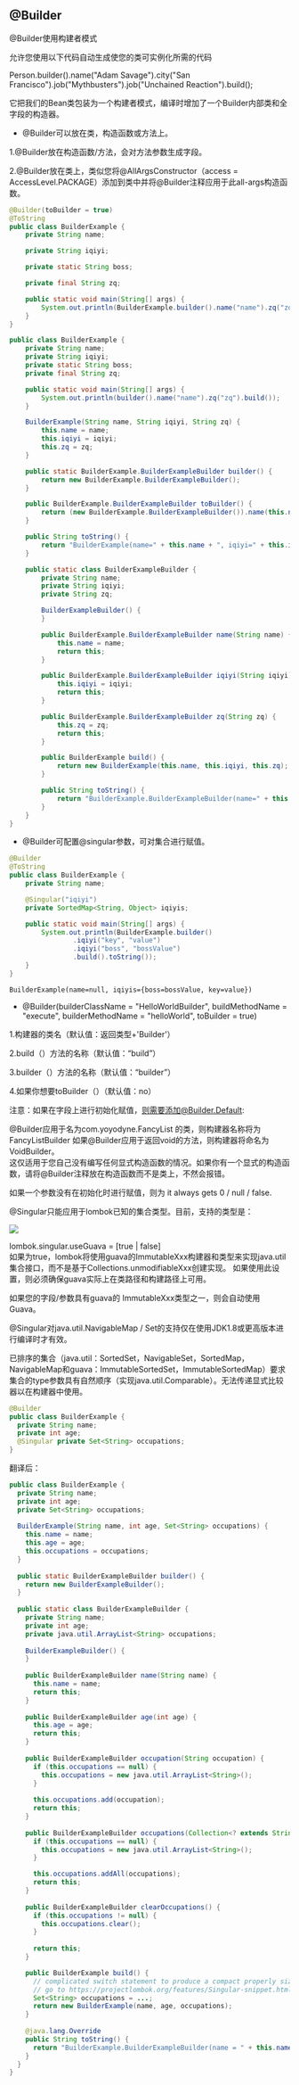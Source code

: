 
## @Builder

@Builder使用构建者模式

允许您使用以下代码自动生成使您的类可实例化所需的代码


Person.builder().name("Adam Savage").city("San Francisco").job("Mythbusters").job("Unchained Reaction").build();<br>


它把我们的Bean类包装为一个构建者模式，编译时增加了一个Builder内部类和全字段的构造器。<br>

- @Builder可以放在类，构造函数或方法上。<br> 

1.@Builder放在构造函数/方法，会对方法参数生成字段。<br>


2.@Builder放在类上，类似您将@AllArgsConstructor（access = AccessLevel.PACKAGE）添加到类中并将@Builder注释应用于此all-args构造函数。<br>


```java
@Builder(toBuilder = true)
@ToString
public class BuilderExample {
    private String name;

    private String iqiyi;

    private static String boss;

    private final String zq;

    public static void main(String[] args) {
        System.out.println(BuilderExample.builder().name("name").zq("zq").build());
    }
}
```

```java
public class BuilderExample {
    private String name;
    private String iqiyi;
    private static String boss;
    private final String zq;

    public static void main(String[] args) {
        System.out.println(builder().name("name").zq("zq").build());
    }

    BuilderExample(String name, String iqiyi, String zq) {
        this.name = name;
        this.iqiyi = iqiyi;
        this.zq = zq;
    }

    public static BuilderExample.BuilderExampleBuilder builder() {
        return new BuilderExample.BuilderExampleBuilder();
    }

    public BuilderExample.BuilderExampleBuilder toBuilder() {
        return (new BuilderExample.BuilderExampleBuilder()).name(this.name).iqiyi(this.iqiyi).zq(this.zq);
    }

    public String toString() {
        return "BuilderExample(name=" + this.name + ", iqiyi=" + this.iqiyi + ", zq=" + this.zq + ")";
    }

    public static class BuilderExampleBuilder {
        private String name;
        private String iqiyi;
        private String zq;

        BuilderExampleBuilder() {
        }

        public BuilderExample.BuilderExampleBuilder name(String name) {
            this.name = name;
            return this;
        }

        public BuilderExample.BuilderExampleBuilder iqiyi(String iqiyi) {
            this.iqiyi = iqiyi;
            return this;
        }

        public BuilderExample.BuilderExampleBuilder zq(String zq) {
            this.zq = zq;
            return this;
        }

        public BuilderExample build() {
            return new BuilderExample(this.name, this.iqiyi, this.zq);
        }

        public String toString() {
            return "BuilderExample.BuilderExampleBuilder(name=" + this.name + ", iqiyi=" + this.iqiyi + ", zq=" + this.zq + ")";
        }
    }
}
```
- @Builder可配置@singular参数，可对集合进行赋值。

```java
@Builder
@ToString
public class BuilderExample {
    private String name;

    @Singular("iqiyi")
    private SortedMap<String, Object> iqiyis;

    public static void main(String[] args) {
        System.out.println(BuilderExample.builder()
                .iqiyi("key", "value")
                .iqiyi("boss", "bossValue")
                .build().toString());
    }
}
```

```text
BuilderExample(name=null, iqiyis={boss=bossValue, key=value})
```

- @Builder(builderClassName = "HelloWorldBuilder", buildMethodName = "execute", builderMethodName = "helloWorld", toBuilder = true)


1.构建器的类名（默认值：返回类型+'Builder'）


2.build（）方法的名称（默认值：“build”）


3.builder（）方法的名称（默认值：“builder”）


4.如果你想要toBuilder（）（默认值：no）


注意：如果在字段上进行初始化赋值，则需要添加@Builder.Default:


@Builder应用于名为com.yoyodyne.FancyList <T>的类，则构建器名称将为FancyListBuilder <T>
如果@Builder应用于返回void的方法，则构建器将命名为VoidBuilder。
<br>
这仅适用于您自己没有编写任何显式构造函数的情况。如果你有一个显式的构造函数，请将@Builder注释放在构造函数而不是类上，不然会报错。

如果一个参数没有在初始化时进行赋值，则为 it always gets 0 / null / false.

@Singular只能应用于lombok已知的集合类型。目前，支持的类型是：

![](5.png)
 
 
lombok.singular.useGuava = [true | false] <br>
如果为true，lombok将使用guava的ImmutableXxx构建器和类型来实现java.util集合接口，而不是基于Collections.unmodifiableXxx创建实现。 如果使用此设置，则必须确保guava实际上在类路径和构建路径上可用。
 
如果您的字段/参数具有guava的 ImmutableXxx类型之一，则会自动使用Guava。
 
@Singular对java.util.NavigableMap / Set的支持仅在使用JDK1.8或更高版本进行编译时才有效。
 
已排序的集合（java.util：SortedSet，NavigableSet，SortedMap，NavigableMap和guava：ImmutableSortedSet，ImmutableSortedMap）要求集合的type参数具有自然顺序（实现java.util.Comparable）。无法传递显式比较器以在构建器中使用。


~~~java
@Builder
public class BuilderExample {
  private String name;
  private int age;
  @Singular private Set<String> occupations;
}
~~~
翻译后：


~~~java
public class BuilderExample {
  private String name;
  private int age;
  private Set<String> occupations;
  
  BuilderExample(String name, int age, Set<String> occupations) {
    this.name = name;
    this.age = age;
    this.occupations = occupations;
  }
  
  public static BuilderExampleBuilder builder() {
    return new BuilderExampleBuilder();
  }
  
  public static class BuilderExampleBuilder {
    private String name;
    private int age;
    private java.util.ArrayList<String> occupations;
    
    BuilderExampleBuilder() {
    }
    
    public BuilderExampleBuilder name(String name) {
      this.name = name;
      return this;
    }
    
    public BuilderExampleBuilder age(int age) {
      this.age = age;
      return this;
    }
    
    public BuilderExampleBuilder occupation(String occupation) {
      if (this.occupations == null) {
        this.occupations = new java.util.ArrayList<String>();
      }
      
      this.occupations.add(occupation);
      return this;
    }
    
    public BuilderExampleBuilder occupations(Collection<? extends String> occupations) {
      if (this.occupations == null) {
        this.occupations = new java.util.ArrayList<String>();
      }

      this.occupations.addAll(occupations);
      return this;
    }
    
    public BuilderExampleBuilder clearOccupations() {
      if (this.occupations != null) {
        this.occupations.clear();
      }
      
      return this;
    }

    public BuilderExample build() {
      // complicated switch statement to produce a compact properly sized immutable set omitted.
      // go to https://projectlombok.org/features/Singular-snippet.html to see it.
      Set<String> occupations = ...;
      return new BuilderExample(name, age, occupations);
    }
    
    @java.lang.Override
    public String toString() {
      return "BuilderExample.BuilderExampleBuilder(name = " + this.name + ", age = " + this.age + ", occupations = " + this.occupations + ")";
    }
  }
}
~~~
